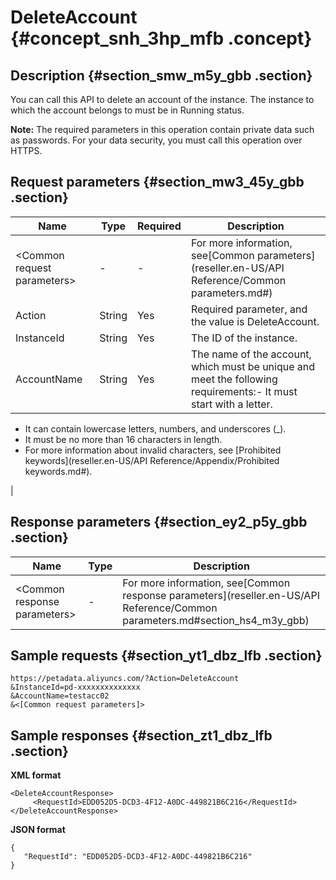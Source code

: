 # DeleteAccount {#concept_snh_3hp_mfb .concept}

## Description {#section_smw_m5y_gbb .section}

You can call this API to delete an account of the instance. The instance to which the account belongs to must be in Running status.

**Note:** The required parameters in this operation contain private data such as passwords. For your data security, you must call this operation over HTTPS.

## Request parameters {#section_mw3_45y_gbb .section}

|Name|Type|Required|Description|
|----|----|--------|-----------|
|<Common request parameters\>|-|-|For more information, see[Common parameters](reseller.en-US/API Reference/Common parameters.md#)|
|Action|String|Yes|Required parameter, and the value is DeleteAccount.|
|InstanceId|String|Yes|The ID of the instance.|
|AccountName|String|Yes|The name of the account, which must be unique and meet the following requirements:-   It must start with a letter.
-   It can contain lowercase letters, numbers, and underscores \(\_\).
-   It must be no more than 16 characters in length.
-   For more information about invalid characters, see [Prohibited keywords](reseller.en-US/API Reference/Appendix/Prohibited keywords.md#).

|

## Response parameters {#section_ey2_p5y_gbb .section}

|Name|Type|Description|
|----|----|-----------|
|<Common response parameters\>|-|For more information, see[Common response parameters](reseller.en-US/API Reference/Common parameters.md#section_hs4_m3y_gbb)|

## Sample requests {#section_yt1_dbz_lfb .section}

```
https://petadata.aliyuncs.com/?Action=DeleteAccount
&InstanceId=pd-xxxxxxxxxxxxxx
&AccountName=testacc02
&<[Common request parameters]>
```

## Sample responses {#section_zt1_dbz_lfb .section}

**XML format**

```
<DeleteAccountResponse>  
     <RequestId>EDD052D5-DCD3-4F12-A0DC-449821B6C216</RequestId>
</DeleteAccountResponse>
```

**JSON format**

```
{
   "RequestId": "EDD052D5-DCD3-4F12-A0DC-449821B6C216"
}
```


